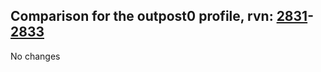 ## Comparison for the outpost0 profile, rvn: [2831](https://github.com/PRO100KatYT/FortniteProfileRevisions/tree/main/profiles/outpost0/2831%20outpost0.json)-[2833](https://github.com/PRO100KatYT/FortniteProfileRevisions/tree/main/profiles/outpost0/2833%20outpost0.json)

No changes
